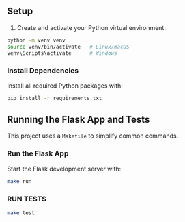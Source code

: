 ## Setup

1. Create and activate your Python virtual environment:

```bash
python -m venv venv
source venv/bin/activate   # Linux/macOS
venv\Scripts\activate      # Windows
```

### Install Dependencies

Install all required Python packages with:

```bash
pip install -r requirements.txt
```

## Running the Flask App and Tests

This project uses a `Makefile` to simplify common commands.

### Run the Flask App

Start the Flask development server with:

```bash
make run
```

### RUN TESTS

```bash
make test
```
